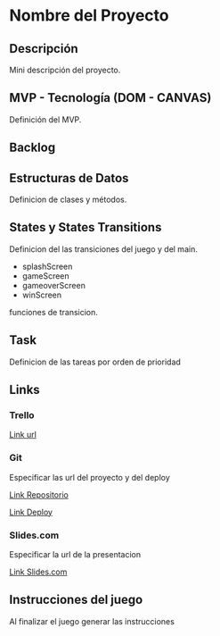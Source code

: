 # Nombre del Proyecto

## Descripción

Mini descripción del proyecto.

## MVP - Tecnología (DOM - CANVAS)

Definición del MVP.

## Backlog

##  Estructuras de Datos

Definicion de clases y métodos.

## States y States Transitions

Definicion del las transiciones del juego y del main.

- splashScreen
- gameScreen
- gameoverScreen
- winScreen

funciones de transicion.

## Task

Definicion de las tareas por orden de prioridad

## Links

### Trello

[Link url](https://trello.com)

### Git

Especificar las url del proyecto y del deploy

[Link Repositorio](http://github.com)

[Link Deploy](http://github.com)

### Slides.com

Especificar la url de la presentacion

[Link Slides.com](http://slides.com)

## Instrucciones del juego 

Al finalizar el juego generar las instrucciones



